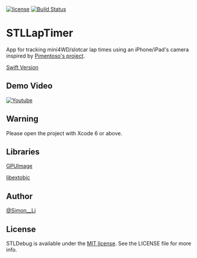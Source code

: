 [![license](https://img.shields.io/badge/license-MIT-blue.svg)](https://img.shields.io/badge/license-MIT-blue.svg)
[![Build Status](https://travis-ci.org/siutsin/STLLapTimer.svg?branch=master)](https://travis-ci.org/siutsin/STLLapTimer)

# STLLapTimer

App for tracking mini4WD/slotcar lap times using an iPhone/iPad's camera inspired by [Pimentoso's project](https://github.com/Pimentoso/AndroidLapTimer).

[Swift Version](https://github.com/siutsin/STLLapTimer-Swift)

## Demo Video

[![Youtube](http://img.youtube.com/vi/jmIg5q2mGIs/0.jpg)](http://www.youtube.com/watch?v=jmIg5q2mGIs)

## Warning

Please open the project with Xcode 6 or above.

## Libraries

[GPUImage](https://github.com/BradLarson/GPUImage)

[libextobjc](https://github.com/jspahrsummers/libextobjc)

## Author

[@Simon__Li](https://twitter.com/Simon__LI)

## License

STLDebug is available under the [MIT license](http://siutsin.mit-license.org). See the LICENSE file for more info.
